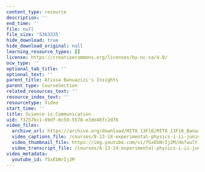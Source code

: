 ```yaml
---
content_type: resource
description: ''
end_time: ''
file: null
file_size: '5363335'
hide_download: true
hide_download_original: null
learning_resource_types: []
license: https://creativecommons.org/licenses/by-nc-sa/4.0/
ocw_type: ''
optional_tab_title: ''
optional_text: ''
parent_title: Atissa Banuazizi's Insights
parent_type: CourseSection
related_resources_text: ''
resource_index_text: ''
resourcetype: Video
start_time: ''
title: Science is Communication
uid: f3257bc1-69df-0c59-5578-e3de46fc2d76
video_files:
  archive_url: https://archive.org/download/MIT8.13F16/MIT8_13F16_Banuazizi_Science_is_Communication_300k.mp4
  video_captions_file: /courses/8-13-14-experimental-physics-i-ii-junior-lab-fall-2016-spring-2017/41da133c3ccc54cdab63c6a6f7253620_fSxEbNrIj2M.vtt
  video_thumbnail_file: https://img.youtube.com/vi/fSxEbNrIj2M/default.jpg
  video_transcript_file: /courses/8-13-14-experimental-physics-i-ii-junior-lab-fall-2016-spring-2017/4cf05339ceb055180735fdc8159ab473_fSxEbNrIj2M.pdf
video_metadata:
  youtube_id: fSxEbNrIj2M
---
```

